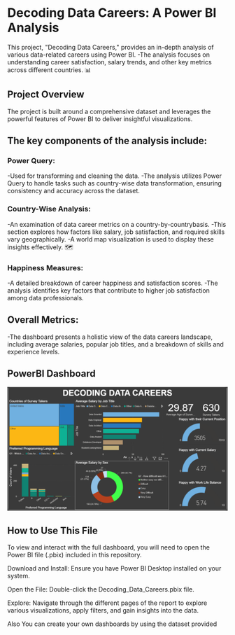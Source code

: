 # Decoding Data Careers: A Power BI Analysis
This project, "Decoding Data Careers," provides an in-depth analysis of various data-related careers using Power BI. 
-The analysis focuses on understanding career satisfaction, salary trends, and other key metrics across different countries. 📊

## Project Overview
The project is built around a comprehensive dataset and leverages the powerful features of Power BI to deliver insightful visualizations. 

## The key components of the analysis include:

### Power Query:
-Used for transforming and cleaning the data. 
-The analysis utilizes Power Query to handle tasks such as country-wise data transformation, ensuring consistency and accuracy across the dataset.

### Country-Wise Analysis: 
-An examination of data career metrics on a country-by-countrybasis. 
-This section explores how factors like salary, job satisfaction, and required skills vary geographically. 
-A world map visualization is used to display these insights effectively. 🗺️

### Happiness Measures: 
-A detailed breakdown of career happiness and satisfaction scores. 
-The analysis identifies key factors that contribute to higher job satisfaction among data professionals.

## Overall Metrics: 
-The dashboard presents a holistic view of the data careers landscape, including average salaries, popular job titles, and a breakdown of skills and experience levels.

## PowerBI Dashboard

![Analysis Dashboard](image.png)



## How to Use This File
To view and interact with the full dashboard, you will need to open the Power BI file (.pbix) included in this repository.

Download and Install: Ensure you have Power BI Desktop installed on your system.

Open the File: Double-click the Decoding_Data_Careers.pbix file.

Explore: Navigate through the different pages of the report to explore various visualizations, apply filters, and gain insights into the data.

Also You can create your own dashboards by using the dataset provided

